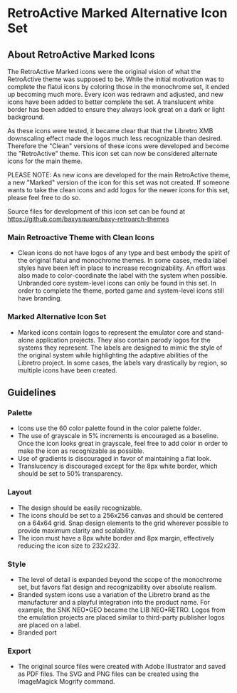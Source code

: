 RetroActive Marked Alternative Icon Set
====================

About RetroActive Marked Icons
-----------------

The RetroActive Marked icons were the original vision of what the RetroActive theme was supposed to be.  While the initial motivation was to complete the flatui icons by coloring those in the monochrome set, it ended up becoming much more. Every icon was redrawn and adjusted, and new icons have been added to better complete the set. A translucent white border has been added to ensure they always look great on a dark or light background.

As these icons were tested, it became clear that that the Libretro XMB downscaling effect made the logos much less recognizable than desired.  Therefore the "Clean" versions of these icons were developed and become the "RetroActive" theme.  This icon set can now be considered alternate icons for the main theme.  

PLEASE NOTE: As new icons are developed for the main RetroActive theme, a new "Marked" version of the icon for this set was not created.  If someone wants to take the clean icons and add logos for the newer icons for this set, please feel free to do so.

Source files for development of this icon set can be found at https://github.com/baxysquare/baxy-retroarch-themes

### Main Retroactive Theme with Clean Icons

 * Clean icons do not have logos of any type and best embody the spirit of the original flatui and monochrome themes. In some cases, media label styles have been left in place to increase recognizability. An effort was also made to color-coordinate the label with the system when possible. Unbranded core system-level icons can only be found in this set. In order to complete the theme, ported game and system-level icons still have branding.  

### Marked Alternative Icon Set

 * Marked icons contain logos to represent the emulator core and stand-alone application projects. They also contain parody logos for the systems they represent. The labels are designed to mimic the style of the original system while highlighting the adaptive abilities of the Libretro project.  In some cases, the labels vary drastically by region, so multiple icons have been created.

Guidelines
----------

### Palette

 * Icons use the 60 color palette found in the color palette folder. 
 * The use of grayscale in 5% increments is encouraged as a baseline.  Once the icon looks great in grayscale, feel free to add color in order to make the icon as recognizable as possible.
 * Use of gradients is discouraged in favor of maintaining a flat look.
 * Translucency is discouraged except for the 8px white border, which should be set to 50% transparency. 

### Layout

 * The design should be easily recognizable.
 * The icons should be set to a 256x256 canvas and should be centered on a 64x64 grid. Snap design elements to the grid wherever possible to provide maximum clarity and scalability.
 * The icon must have a 8px white border and 8px margin, effectively reducing the icon size to 232x232.
 
### Style

 * The level of detail is expanded beyond the scope of the monochrome set, but favors flat design and recognizability over absolute realism.
 * Branded system icons use a variation of the Libretro brand as the manufacturer and a playful integration into the product name.  For example, the SNK NEO•GEO became the LIB NEO•RETRO.  Logos from the emulation projects are placed similar to third-party publisher logos are placed on a label.
 * Branded port

### Export

 * The original source files were created with Adobe Illustrator and saved as PDF files. The SVG and PNG files can be created using the ImageMagick Mogrify command.
